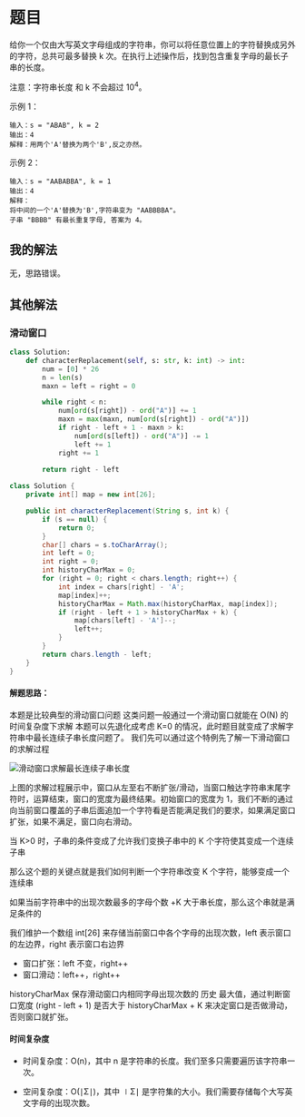 # 题目

给你一个仅由大写英文字母组成的字符串，你可以将任意位置上的字符替换成另外的字符，总共可最多替换 k 次。在执行上述操作后，找到包含重复字母的最长子串的长度。

注意：字符串长度 和 k 不会超过 $10^4$。

示例 1：

```
输入：s = "ABAB", k = 2
输出：4
解释：用两个'A'替换为两个'B',反之亦然。
```


示例 2：

```
输入：s = "AABABBA", k = 1
输出：4
解释：
将中间的一个'A'替换为'B',字符串变为 "AABBBBA"。
子串 "BBBB" 有最长重复字母, 答案为 4。
```

## 我的解法

无，思路错误。

## 其他解法

### 滑动窗口

```python
class Solution:
    def characterReplacement(self, s: str, k: int) -> int:
        num = [0] * 26
        n = len(s)
        maxn = left = right = 0

        while right < n:
            num[ord(s[right]) - ord("A")] += 1
            maxn = max(maxn, num[ord(s[right]) - ord("A")])
            if right - left + 1 - maxn > k:
                num[ord(s[left]) - ord("A")] -= 1
                left += 1
            right += 1
        
        return right - left
```

```java
class Solution {
    private int[] map = new int[26];

    public int characterReplacement(String s, int k) {
        if (s == null) {
            return 0;
        }
        char[] chars = s.toCharArray();
        int left = 0;
        int right = 0;
        int historyCharMax = 0;
        for (right = 0; right < chars.length; right++) {
            int index = chars[right] - 'A';
            map[index]++;
            historyCharMax = Math.max(historyCharMax, map[index]);
            if (right - left + 1 > historyCharMax + k) {
                map[chars[left] - 'A']--;
                left++;
            }
        }
        return chars.length - left;
    }
}
```

#### 解题思路：

本题是比较典型的滑动窗口问题
这类问题一般通过一个滑动窗口就能在 O(N) 的时间复杂度下求解
本题可以先退化成考虑 K=0 的情况，此时题目就变成了求解字符串中最长连续子串长度问题了。
我们先可以通过这个特例先了解一下滑动窗口的求解过程

![滑动窗口求解最长连续子串长度](https://pic.leetcode-cn.com/578fc15b7b426eb61dcf1fd73bb87f1511d8733c474797dbb9188b706a219cc5.jpg)

上图的求解过程展示中，窗口从左至右不断扩张/滑动，当窗口触达字符串末尾字符时，运算结束，窗口的宽度为最终结果。初始窗口的宽度为 1，我们不断的通过向当前窗口覆盖的子串后面追加一个字符看是否能满足我们的要求，如果满足窗口扩张，如果不满足，窗口向右滑动。

当 K>0 时，子串的条件变成了允许我们变换子串中的 K 个字符使其变成一个连续子串

那么这个题的关键点就是我们如何判断一个字符串改变 K 个字符，能够变成一个连续串

如果当前字符串中的出现次数最多的字母个数 +K 大于串长度，那么这个串就是满足条件的

我们维护一个数组 int[26] 来存储当前窗口中各个字母的出现次数，left 表示窗口的左边界，right 表示窗口右边界

- 窗口扩张：left 不变，right++
- 窗口滑动：left++，right++

historyCharMax 保存滑动窗口内相同字母出现次数的 历史 最大值，通过判断窗口宽度 (right - left + 1) 是否大于 historyCharMax + K 来决定窗口是否做滑动，否则窗口就扩张。

#### 时间复杂度

- 时间复杂度：O(n)，其中 n 是字符串的长度。我们至多只需要遍历该字符串一次。

- 空间复杂度：O(∣Σ∣)，其中 ∣Σ∣ 是字符集的大小。我们需要存储每个大写英文字母的出现次数。


